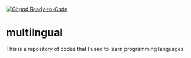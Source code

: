 [![Gitpod Ready-to-Code](https://img.shields.io/badge/Gitpod-Ready--to--Code-blue?logo=gitpod)](https://gitpod.io/#https://github.com/pkeugine/multilingual) 

# multilngual
This is a repository of codes that I used to
learn programming languages.
